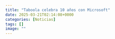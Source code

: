 ```yaml
---
title: "Taboola celebra 10 años con Microsoft"
date: 2025-03-21T02:14:08+0000
categories: [Noticias]
tags: []
image: ""
---
```



    